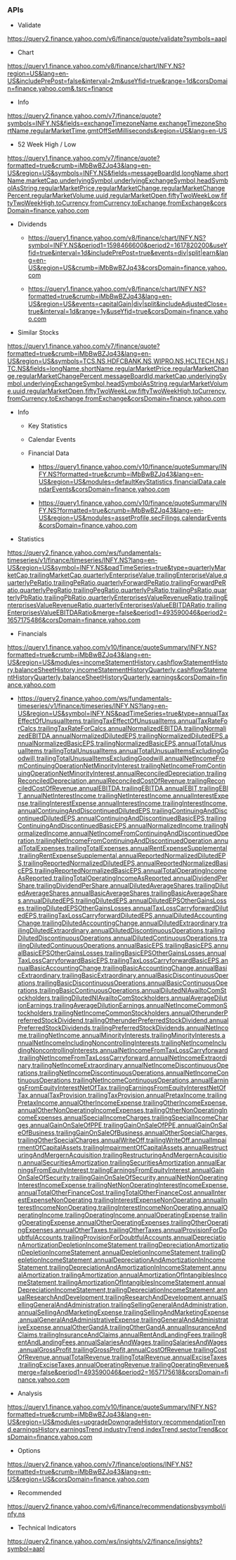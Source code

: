 ### APIs

- Validate

https://query2.finance.yahoo.com/v6/finance/quote/validate?symbols=aapl

- Chart

https://query1.finance.yahoo.com/v8/finance/chart/INFY.NS?region=US&lang=en-US&includePrePost=false&interval=2m&useYfid=true&range=1d&corsDomain=finance.yahoo.com&.tsrc=finance

- Info

https://query2.finance.yahoo.com/v7/finance/quote?symbols=INFY.NS&fields=exchangeTimezoneName,exchangeTimezoneShortName,regularMarketTime,gmtOffSetMilliseconds&region=US&lang=en-US

- 52 Week High / Low

https://query1.finance.yahoo.com/v7/finance/quote?formatted=true&crumb=iMbBwBZJq43&lang=en-US&region=US&symbols=INFY.NS&fields=messageBoardId,longName,shortName,marketCap,underlyingSymbol,underlyingExchangeSymbol,headSymbolAsString,regularMarketPrice,regularMarketChange,regularMarketChangePercent,regularMarketVolume,uuid,regularMarketOpen,fiftyTwoWeekLow,fiftyTwoWeekHigh,toCurrency,fromCurrency,toExchange,fromExchange&corsDomain=finance.yahoo.com

- Dividends

  - https://query1.finance.yahoo.com/v8/finance/chart/INFY.NS?symbol=INFY.NS&period1=1598466600&period2=1617820200&useYfid=true&interval=1d&includePrePost=true&events=div|split|earn&lang=en-US&region=US&crumb=iMbBwBZJq43&corsDomain=finance.yahoo.com

  - https://query1.finance.yahoo.com/v8/finance/chart/INFY.NS?formatted=true&crumb=iMbBwBZJq43&lang=en-US&region=US&events=capitalGain|div|split&includeAdjustedClose=true&interval=1d&range=1y&useYfid=true&corsDomain=finance.yahoo.com

- Similar Stocks

https://query1.finance.yahoo.com/v7/finance/quote?formatted=true&crumb=iMbBwBZJq43&lang=en-US&region=US&symbols=TCS.NS,HDFCBANK.NS,WIPRO.NS,HCLTECH.NS,ITC.NS&fields=longName,shortName,regularMarketPrice,regularMarketChange,regularMarketChangePercent,messageBoardId,marketCap,underlyingSymbol,underlyingExchangeSymbol,headSymbolAsString,regularMarketVolume,uuid,regularMarketOpen,fiftyTwoWeekLow,fiftyTwoWeekHigh,toCurrency,fromCurrency,toExchange,fromExchange&corsDomain=finance.yahoo.com

- Info

  - Key Statistics
  - Calendar Events
  - Financial Data

    - https://query1.finance.yahoo.com/v10/finance/quoteSummary/INFY.NS?formatted=true&crumb=iMbBwBZJq43&lang=en-US&region=US&modules=defaultKeyStatistics,financialData,calendarEvents&corsDomain=finance.yahoo.com

    - https://query1.finance.yahoo.com/v10/finance/quoteSummary/INFY.NS?formatted=true&crumb=iMbBwBZJq43&lang=en-US&region=US&modules=assetProfile,secFilings,calendarEvents&corsDomain=finance.yahoo.com

- Statistics

https://query2.finance.yahoo.com/ws/fundamentals-timeseries/v1/finance/timeseries/INFY.NS?lang=en-US&region=US&symbol=INFY.NS&padTimeSeries=true&type=quarterlyMarketCap,trailingMarketCap,quarterlyEnterpriseValue,trailingEnterpriseValue,quarterlyPeRatio,trailingPeRatio,quarterlyForwardPeRatio,trailingForwardPeRatio,quarterlyPegRatio,trailingPegRatio,quarterlyPsRatio,trailingPsRatio,quarterlyPbRatio,trailingPbRatio,quarterlyEnterprisesValueRevenueRatio,trailingEnterprisesValueRevenueRatio,quarterlyEnterprisesValueEBITDARatio,trailingEnterprisesValueEBITDARatio&merge=false&period1=493590046&period2=1657175486&corsDomain=finance.yahoo.com

- Financials

https://query1.finance.yahoo.com/v10/finance/quoteSummary/INFY.NS?formatted=true&crumb=iMbBwBZJq43&lang=en-US&region=US&modules=incomeStatementHistory,cashflowStatementHistory,balanceSheetHistory,incomeStatementHistoryQuarterly,cashflowStatementHistoryQuarterly,balanceSheetHistoryQuarterly,earnings&corsDomain=finance.yahoo.com

- https://query2.finance.yahoo.com/ws/fundamentals-timeseries/v1/finance/timeseries/INFY.NS?lang=en-US&region=US&symbol=INFY.NS&padTimeSeries=true&type=annualTaxEffectOfUnusualItems,trailingTaxEffectOfUnusualItems,annualTaxRateForCalcs,trailingTaxRateForCalcs,annualNormalizedEBITDA,trailingNormalizedEBITDA,annualNormalizedDilutedEPS,trailingNormalizedDilutedEPS,annualNormalizedBasicEPS,trailingNormalizedBasicEPS,annualTotalUnusualItems,trailingTotalUnusualItems,annualTotalUnusualItemsExcludingGoodwill,trailingTotalUnusualItemsExcludingGoodwill,annualNetIncomeFromContinuingOperationNetMinorityInterest,trailingNetIncomeFromContinuingOperationNetMinorityInterest,annualReconciledDepreciation,trailingReconciledDepreciation,annualReconciledCostOfRevenue,trailingReconciledCostOfRevenue,annualEBITDA,trailingEBITDA,annualEBIT,trailingEBIT,annualNetInterestIncome,trailingNetInterestIncome,annualInterestExpense,trailingInterestExpense,annualInterestIncome,trailingInterestIncome,annualContinuingAndDiscontinuedDilutedEPS,trailingContinuingAndDiscontinuedDilutedEPS,annualContinuingAndDiscontinuedBasicEPS,trailingContinuingAndDiscontinuedBasicEPS,annualNormalizedIncome,trailingNormalizedIncome,annualNetIncomeFromContinuingAndDiscontinuedOperation,trailingNetIncomeFromContinuingAndDiscontinuedOperation,annualTotalExpenses,trailingTotalExpenses,annualRentExpenseSupplemental,trailingRentExpenseSupplemental,annualReportedNormalizedDilutedEPS,trailingReportedNormalizedDilutedEPS,annualReportedNormalizedBasicEPS,trailingReportedNormalizedBasicEPS,annualTotalOperatingIncomeAsReported,trailingTotalOperatingIncomeAsReported,annualDividendPerShare,trailingDividendPerShare,annualDilutedAverageShares,trailingDilutedAverageShares,annualBasicAverageShares,trailingBasicAverageShares,annualDilutedEPS,trailingDilutedEPS,annualDilutedEPSOtherGainsLosses,trailingDilutedEPSOtherGainsLosses,annualTaxLossCarryforwardDilutedEPS,trailingTaxLossCarryforwardDilutedEPS,annualDilutedAccountingChange,trailingDilutedAccountingChange,annualDilutedExtraordinary,trailingDilutedExtraordinary,annualDilutedDiscontinuousOperations,trailingDilutedDiscontinuousOperations,annualDilutedContinuousOperations,trailingDilutedContinuousOperations,annualBasicEPS,trailingBasicEPS,annualBasicEPSOtherGainsLosses,trailingBasicEPSOtherGainsLosses,annualTaxLossCarryforwardBasicEPS,trailingTaxLossCarryforwardBasicEPS,annualBasicAccountingChange,trailingBasicAccountingChange,annualBasicExtraordinary,trailingBasicExtraordinary,annualBasicDiscontinuousOperations,trailingBasicDiscontinuousOperations,annualBasicContinuousOperations,trailingBasicContinuousOperations,annualDilutedNIAvailtoComStockholders,trailingDilutedNIAvailtoComStockholders,annualAverageDilutionEarnings,trailingAverageDilutionEarnings,annualNetIncomeCommonStockholders,trailingNetIncomeCommonStockholders,annualOtherunderPreferredStockDividend,trailingOtherunderPreferredStockDividend,annualPreferredStockDividends,trailingPreferredStockDividends,annualNetIncome,trailingNetIncome,annualMinorityInterests,trailingMinorityInterests,annualNetIncomeIncludingNoncontrollingInterests,trailingNetIncomeIncludingNoncontrollingInterests,annualNetIncomeFromTaxLossCarryforward,trailingNetIncomeFromTaxLossCarryforward,annualNetIncomeExtraordinary,trailingNetIncomeExtraordinary,annualNetIncomeDiscontinuousOperations,trailingNetIncomeDiscontinuousOperations,annualNetIncomeContinuousOperations,trailingNetIncomeContinuousOperations,annualEarningsFromEquityInterestNetOfTax,trailingEarningsFromEquityInterestNetOfTax,annualTaxProvision,trailingTaxProvision,annualPretaxIncome,trailingPretaxIncome,annualOtherIncomeExpense,trailingOtherIncomeExpense,annualOtherNonOperatingIncomeExpenses,trailingOtherNonOperatingIncomeExpenses,annualSpecialIncomeCharges,trailingSpecialIncomeCharges,annualGainOnSaleOfPPE,trailingGainOnSaleOfPPE,annualGainOnSaleOfBusiness,trailingGainOnSaleOfBusiness,annualOtherSpecialCharges,trailingOtherSpecialCharges,annualWriteOff,trailingWriteOff,annualImpairmentOfCapitalAssets,trailingImpairmentOfCapitalAssets,annualRestructuringAndMergernAcquisition,trailingRestructuringAndMergernAcquisition,annualSecuritiesAmortization,trailingSecuritiesAmortization,annualEarningsFromEquityInterest,trailingEarningsFromEquityInterest,annualGainOnSaleOfSecurity,trailingGainOnSaleOfSecurity,annualNetNonOperatingInterestIncomeExpense,trailingNetNonOperatingInterestIncomeExpense,annualTotalOtherFinanceCost,trailingTotalOtherFinanceCost,annualInterestExpenseNonOperating,trailingInterestExpenseNonOperating,annualInterestIncomeNonOperating,trailingInterestIncomeNonOperating,annualOperatingIncome,trailingOperatingIncome,annualOperatingExpense,trailingOperatingExpense,annualOtherOperatingExpenses,trailingOtherOperatingExpenses,annualOtherTaxes,trailingOtherTaxes,annualProvisionForDoubtfulAccounts,trailingProvisionForDoubtfulAccounts,annualDepreciationAmortizationDepletionIncomeStatement,trailingDepreciationAmortizationDepletionIncomeStatement,annualDepletionIncomeStatement,trailingDepletionIncomeStatement,annualDepreciationAndAmortizationInIncomeStatement,trailingDepreciationAndAmortizationInIncomeStatement,annualAmortization,trailingAmortization,annualAmortizationOfIntangiblesIncomeStatement,trailingAmortizationOfIntangiblesIncomeStatement,annualDepreciationIncomeStatement,trailingDepreciationIncomeStatement,annualResearchAndDevelopment,trailingResearchAndDevelopment,annualSellingGeneralAndAdministration,trailingSellingGeneralAndAdministration,annualSellingAndMarketingExpense,trailingSellingAndMarketingExpense,annualGeneralAndAdministrativeExpense,trailingGeneralAndAdministrativeExpense,annualOtherGandA,trailingOtherGandA,annualInsuranceAndClaims,trailingInsuranceAndClaims,annualRentAndLandingFees,trailingRentAndLandingFees,annualSalariesAndWages,trailingSalariesAndWages,annualGrossProfit,trailingGrossProfit,annualCostOfRevenue,trailingCostOfRevenue,annualTotalRevenue,trailingTotalRevenue,annualExciseTaxes,trailingExciseTaxes,annualOperatingRevenue,trailingOperatingRevenue&merge=false&period1=493590046&period2=1657175618&corsDomain=finance.yahoo.com

- Analysis

https://query1.finance.yahoo.com/v10/finance/quoteSummary/INFY.NS?formatted=true&crumb=iMbBwBZJq43&lang=en-US&region=US&modules=upgradeDowngradeHistory,recommendationTrend,earningsHistory,earningsTrend,industryTrend,indexTrend,sectorTrend&corsDomain=finance.yahoo.com

- Options

https://query2.finance.yahoo.com/v7/finance/options/INFY.NS?formatted=true&crumb=iMbBwBZJq43&lang=en-US&region=US&corsDomain=finance.yahoo.com

- Recommended

https://query2.finance.yahoo.com/v6/finance/recommendationsbysymbol/infy.ns

- Technical Indicators

https://query2.finance.yahoo.com/ws/insights/v2/finance/insights?symbol=aapl
